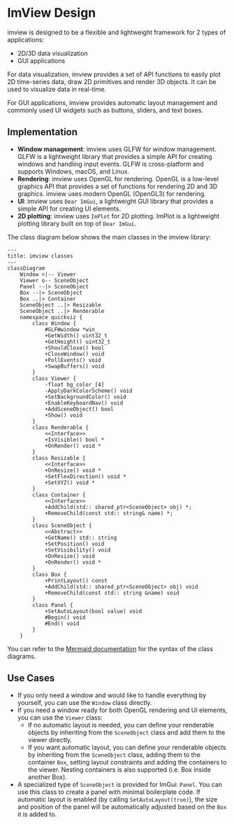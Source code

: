 # ImView Design

imview is designed to be a flexible and lightweight framework for 2 types of applications:

* 2D/3D data visualization
* GUI applications

For data visualization, imview provides a set of API functions to easily plot 2D time-series data, draw 2D primitives
and render 3D objects. It can be used to visualize data in real-time.

For GUI applications, imview provides automatic layout management and commonly used UI widgets such as buttons, sliders,
and text boxes.

## Implementation

* **Window management**: imview uses GLFW for window management. GLFW is a lightweight library that provides a simple
  API for creating windows and handling input events. GLFW is cross-platform and supports Windows, macOS, and Linux.
* **Rendering**: imview uses OpenGL for rendering. OpenGL is a low-level graphics API that provides a set of functions
  for rendering 2D and 3D graphics. imview uses modern OpenGL (OpenGL3) for rendering.
* **UI**: imview uses `Dear ImGui`, a lightweight GUI library that provides a simple API for creating UI elements.
* **2D plotting**: imview uses `ImPlot` for 2D plotting. ImPlot is a lightweight plotting library built on top of
  `Dear ImGui`.

The class diagram below shows the main classes in the imview library:

```mermaid
---
title: imview classes
---
classDiagram
    Window <|-- Viewer
    Viewer o-- SceneObject
    Panel --|> SceneObject
    Box --|> SceneObject
    Box ..|> Container
    SceneObject ..|> Resizable
    SceneObject ..|> Renderable
    namespace quickviz {
        class Window {
            #GLFWwindow *win_
            +GetWidth() uint32_t
            +GetHeight() uint32_t
            +ShouldClose() bool
            +CloseWindow() void
            +PollEvents() void
            +SwapBuffers() void
        }
        class Viewer {
            -float bg_color_[4]
            -ApplyDarkColorScheme() void
            +SetBackgroundColor() void
            +EnableKeyboardNav() void
            +AddSceneObject() bool
            +Show() void
        }
        class Renderable {
            <<Interface>>
            +IsVisible() bool *
            +OnRender() void *
        }
        class Resizable {
            <<Interface>>
            +OnResize() void *
            +SetFlexDirection() void *
            +SetXYZ() void *
        }
        class Container {
            <<Interface>>
            +AddChild(std:: shared_ptr<SceneObject> obj) *;
            +RemoveChild(const std:: string& name) *;
        }
        class SceneObject {
            <<Abstract>>
            +GetName() std:: string
            +SetPosition() void
            +SetVisibility() void
            +OnResize() void
            +OnRender() void *
        }
        class Box {
            +PrintLayout() const
            +AddChild(std:: shared_ptr<SceneObject> obj) void
            +RemoveChild(const std:: string &name) void
        }
        class Panel {
            +SetAutoLayout(bool value) void
            #Begin() void
            #End() void
        }
    }
```

You can refer to the [Mermaid documentation](https://mermaid.js.org/syntax/classDiagram.html) for the syntax of the
class diagrams.

## Use Cases

* If you only need a window and would like to handle everything by yourself, you can use the `Window` class directly.
* If you need a window ready for both OpenGL rendering and UI elements, you can use the `Viewer` class:
    * If no automatic layout is needed, you can define your renderable objects by inheriting from the `SceneObject`
      class and add them to the viewer directly.
    * If you want automatic layout, you can define your renderable objects by inheriting from the `SceneObject`
      class, adding them to the container `Box`, setting layout constraints and adding the containers to the viewer.
      Nesting containers is also supported (i.e. Box inside another Box).
* A specialized type of `SceneObject` is provided for ImGui: `Panel`. You can use this class to create a panel with
  minimal boilerplate code. If automatic layout is enabled (by calling `SetAutoLayout(true)`), the size and
  position of the panel will be automatically adjusted based on the `Box` it is added to.